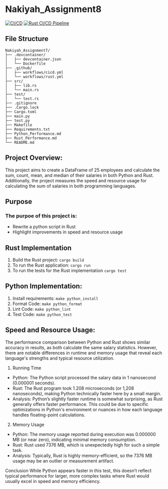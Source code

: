 # Nakiyah_Assignment8
[![CI/CD](https://github.com/nogibjj/Nakiyah_Assignment8/actions/workflows/rust.yml/badge.svg)](https://github.com/nogibjj/Nakiyah_Assignment8/actions/workflows/rust.yml) [![Rust CI/CD Pipeline](https://github.com/nogibjj/Nakiyah_Assignment8/actions/workflows/cicd.yml/badge.svg)](https://github.com/nogibjj/Nakiyah_Assignment8/actions/workflows/cicd.yml)


## File Structure
```
Nakiyah_Assignment7/
├── .devcontainer/
│   ├── devcontainer.json
│   └── Dockerfile
├── .github/
│   ├── workflows/cicd.yml
│   └── workflows/rust.yml
├── src/
│   ├── lib.rs
│   └── main.rs
├── test/
│   └── test.rs
├── .gitignore
├── .Cargo.lock
├── Cargo.toml
├── main.py
├── test.py
├── Makefile
├── Requirements.txt
├── Python_Performance.md
├── Rust_Performance.md
└── README.md
```

## Project Overview:
This project aims to create a DataFrame of 25 employees and calculate the sum, count, mean, and median of their salaries in both Python and Rust. Additionally, the project measures the speed and resource usage for calculating the sum of salaries in both programming languages.

## Purpose
### The purpoe of this project is:
- Rewrite a python script in Rust
- Highlight improvements in speed and resource usage

## Rust Implementation
1. Build the Rust project:  ```cargo build```
2. To run the Rust application: ```cargo run```
3. To run the tests for the Rust implementation ```cargo test```

## Python Implementation:
1. Install requirements: ```make python_install```
2. Format Code: ```make python_format```
3. Lint Code: ```make python_lint```
4. Test Code: ```make python_test```

## Speed and Resource Usage:

The performance comparison between Python and Rust shows similar accuracy in results, as both calculate the same salary statistics. However, there are notable differences in runtime and memory usage that reveal each language's strengths and typical resource utilization.

1. Running Time
- Python: The Python script processed the salary data in 1 nanosecond (0.000001 seconds).
- Rust: The Rust program took 1.208 microseconds (or 1,208 nanoseconds), making Python technically faster here by a small margin.
- Analysis: Python’s slightly faster runtime is somewhat surprising, as Rust generally offers faster performance. This could be due to specific optimizations in Python's environment or nuances in how each language handles floating-point calculations.

2. Memory Usage
- Python: The memory usage reported during execution was 0.000000 MB (or near zero), indicating minimal memory consumption.
- Rust: Rust used 7376 MB, which is unexpectedly high for such a simple task.
- Analysis: Typically, Rust is highly memory-efficient, so the 7376 MB usage may be an outlier or measurement artifact.

Conclusion
While Python appears faster in this test, this doesn’t reflect typical performance for larger, more complex tasks where Rust would usually excel in speed and memory efficiency.